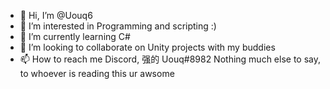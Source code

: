 - 👋 Hi, I’m @Uouq6
- 👀 I’m interested in Programming and scripting :)
- 🌱 I’m currently learning C#
- 💞️ I’m looking to collaborate on Unity projects with my buddies
- 📫 How to reach me Discord, 强的 Uouq#8982
Nothing much else to say, to whoever is reading this ur awsome
